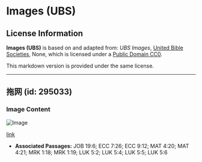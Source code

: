 # Images (UBS)

## License Information

**Images (UBS)** is based on and adapted from: _UBS Images_, [United Bible Societies](https://unitedbiblesocieties.org/), None, which is licensed under a [Public Domain CC0](https://creativecommons.org/public-domain/cc0/).

This markdown version is provided under the same license.



--------------------------------

## 拖网 (id: 295033)

### Image Content

![Image](https://cdn.aquifer.bible/aquifer-content/resources/Media/WEB-0336_trammel_net.jpg)

[link](https://cdn.aquifer.bible/aquifer-content/resources/Media/WEB-0336_trammel_net.jpg)

* **Associated Passages:** JOB 19:6; ECC 7:26; ECC 9:12; MAT 4:20; MAT 4:21; MRK 1:18; MRK 1:19; LUK 5:2; LUK 5:4; LUK 5:5; LUK 5:6

